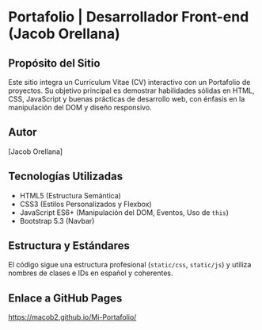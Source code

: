 # Portafolio | Desarrollador Front-end (Jacob Orellana)

## Propósito del Sitio
Este sitio integra un Currículum Vitae (CV) interactivo con un Portafolio de proyectos. Su objetivo principal es demostrar habilidades sólidas en HTML, CSS, JavaScript y buenas prácticas de desarrollo web, con énfasis en la manipulación del DOM y diseño responsivo.

## Autor
[Jacob Orellana]

## Tecnologías Utilizadas
* HTML5 (Estructura Semántica)
* CSS3 (Estilos Personalizados y Flexbox)
* JavaScript ES6+ (Manipulación del DOM, Eventos, Uso de `this`)
* Bootstrap 5.3 (Navbar)

## Estructura y Estándares
El código sigue una estructura profesional (`static/css`, `static/js`) y utiliza nombres de clases e IDs en español y coherentes.

## Enlace a GitHub Pages
https://macob2.github.io/Mi-Portafolio/
